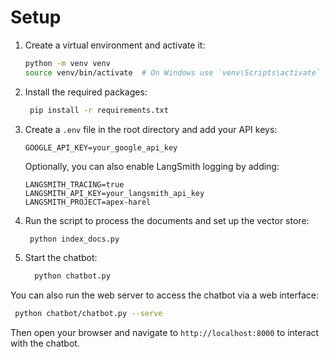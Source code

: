 # Setup

1. Create a virtual environment and activate it:

   ```bash
   python -m venv venv
   source venv/bin/activate  # On Windows use `venv\Scripts\activate`
   ```

2. Install the required packages:

   ```bash
    pip install -r requirements.txt
   ```

3. Create a `.env` file in the root directory and add your API keys:

   ```env
   GOOGLE_API_KEY=your_google_api_key
   ```

   Optionally, you can also enable LangSmith logging by adding:

   ```env
   LANGSMITH_TRACING=true
   LANGSMITH_API_KEY=your_langsmith_api_key
   LANGSMITH_PROJECT=apex-harel
   ```

4. Run the script to process the documents and set up the vector store:

   ```bash
    python index_docs.py
   ```

5. Start the chatbot:

   ```bash
     python chatbot.py
   ```

You can also run the web server to access the chatbot via a web interface:

```bash
 python chatbot/chatbot.py --serve
```

Then open your browser and navigate to `http://localhost:8000` to interact with the chatbot.